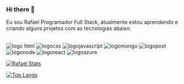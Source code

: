 ### Hi there :pencil:

Eu sou Rafael Programador Full Stack, atualmente estou aprendendo e criando alguns projetos com as tecnologias abaixo:
<br>
<br>
 
 <img src="https://img.shields.io/badge/HTML5-E34F26?style=for-the-badge&logo=html5&logoColor=white" alt="logo html"/>
 <img src="https://img.shields.io/badge/CSS3-1572B6?style=for-the-badge&logo=css3&logoColor=white" alt="logocss"/>
 <img src="https://img.shields.io/badge/JavaScript-F7DF1E?style=for-the-badge&logo=javascript&logoColor=black" alt="logojavascript"/>
 <img src="https://img.shields.io/badge/MongoDB-4EA94B?style=for-the-badge&logo=mongodb&logoColor=white" alt="logomongo"/>
 <img src="https://img.shields.io/badge/PostgreSQL-316192?style=for-the-badge&logo=postgresql&logoColor=white" alt="logopost"/>
 <img src="https://img.shields.io/badge/Node.js-43853D?style=for-the-badge&logo=node.js&logoColor=white" alt="logonode"/>
 <img src="https://img.shields.io/badge/React-20232A?style=for-the-badge&logo=react&logoColor=61DAFB" alt="logoreact"/>
 <img src="https://img.shields.io/badge/Microsoft_Azure-0089D6?style=for-the-badge&logo=microsoft-azure&logoColor=white" alt="logoazure"/>

 [![Rafael Stats](https://github-readme-stats.vercel.app/api?username=Rafasouza85)](https://github.com/anuraghazra/github-readme-stats)

 [![Top Langs](https://github-readme-stats.vercel.app/api/top-langs/?username=Rafasouza85)](https://github.com/anuraghazra/github-readme-stats)

